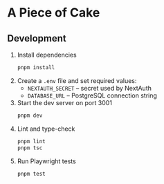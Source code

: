 # A Piece of Cake

## Development

1. Install dependencies
   ```sh
   pnpm install
   ```
2. Create a `.env` file and set required values:
   - `NEXTAUTH_SECRET` – secret used by NextAuth
   - `DATABASE_URL` – PostgreSQL connection string
3. Start the dev server on port 3001
   ```sh
   pnpm dev
   ```
4. Lint and type-check
   ```sh
   pnpm lint
   pnpm tsc
   ```
5. Run Playwright tests
   ```sh
   pnpm test
   ```
